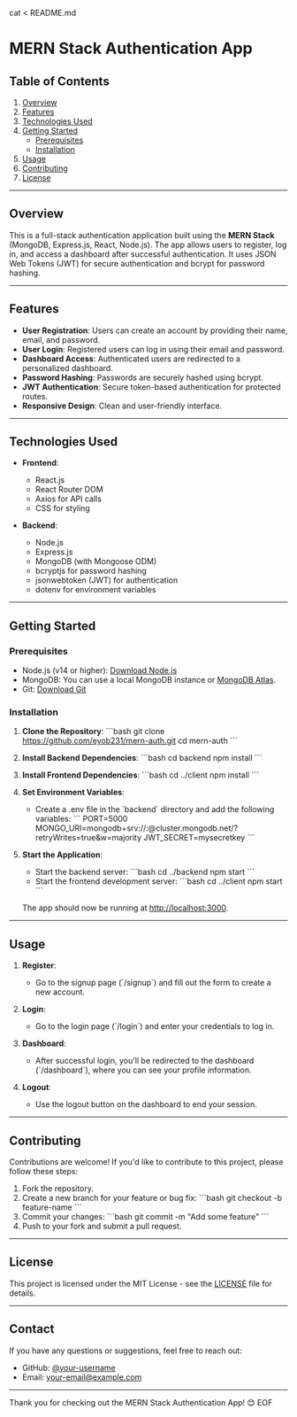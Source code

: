 cat <<EOF > README.md
# MERN Stack Authentication App

## Table of Contents
1. [Overview](#overview)
2. [Features](#features)
3. [Technologies Used](#technologies-used)
4. [Getting Started](#getting-started)
   - [Prerequisites](#prerequisites)
   - [Installation](#installation)
5. [Usage](#usage)
6. [Contributing](#contributing)
7. [License](#license)

---

## Overview

This is a full-stack authentication application built using the **MERN Stack** (MongoDB, Express.js, React, Node.js). The app allows users to register, log in, and access a dashboard after successful authentication. It uses JSON Web Tokens (JWT) for secure authentication and bcrypt for password hashing.

---

## Features

- **User Registration**: Users can create an account by providing their name, email, and password.
- **User Login**: Registered users can log in using their email and password.
- **Dashboard Access**: Authenticated users are redirected to a personalized dashboard.
- **Password Hashing**: Passwords are securely hashed using bcrypt.
- **JWT Authentication**: Secure token-based authentication for protected routes.
- **Responsive Design**: Clean and user-friendly interface.

---

## Technologies Used

- **Frontend**:
  - React.js
  - React Router DOM
  - Axios for API calls
  - CSS for styling

- **Backend**:
  - Node.js
  - Express.js
  - MongoDB (with Mongoose ODM)
  - bcryptjs for password hashing
  - jsonwebtoken (JWT) for authentication
  - dotenv for environment variables

---

## Getting Started

### Prerequisites

- Node.js (v14 or higher): [Download Node.js](https://nodejs.org/)
- MongoDB: You can use a local MongoDB instance or [MongoDB Atlas](https://www.mongodb.com/cloud/atlas).
- Git: [Download Git](https://git-scm.com/)

### Installation

1. **Clone the Repository**:
   \`\`\`bash
   git clone https://github.com/eyob231/mern-auth.git
   cd mern-auth
   \`\`\`

2. **Install Backend Dependencies**:
   \`\`\`bash
   cd backend
   npm install
   \`\`\`

3. **Install Frontend Dependencies**:
   \`\`\`bash
   cd ../client
   npm install
   \`\`\`

4. **Set Environment Variables**:
   - Create a .env file in the \`backend\` directory and add the following variables:
     \`\`\`
     PORT=5000
     MONGO_URI=mongodb+srv://<username>:<password>@cluster.mongodb.net/<dbname>?retryWrites=true&w=majority
     JWT_SECRET=mysecretkey
     \`\`\`

5. **Start the Application**:
   - Start the backend server:
     \`\`\`bash
     cd ../backend
     npm start
     \`\`\`
   - Start the frontend development server:
     \`\`\`bash
     cd ../client
     npm start
     \`\`\`

   The app should now be running at [http://localhost:3000](http://localhost:3000).

---

## Usage

1. **Register**:
   - Go to the signup page (\`/signup\`) and fill out the form to create a new account.

2. **Login**:
   - Go to the login page (\`/login\`) and enter your credentials to log in.

3. **Dashboard**:
   - After successful login, you'll be redirected to the dashboard (\`/dashboard\`), where you can see your profile information.

4. **Logout**:
   - Use the logout button on the dashboard to end your session.

---

## Contributing

 Contributions are welcome! If you'd like to contribute to this project, please follow these steps:

1. Fork the repository.
2. Create a new branch for your feature or bug fix:
   \`\`\`bash
   git checkout -b feature-name
   \`\`\`
3. Commit your changes:
   \`\`\`bash
   git commit -m "Add some feature"
   \`\`\`
4. Push to your fork and submit a pull request.

---

## License

This project is licensed under the MIT License - see the [LICENSE](LICENSE) file for details.

---

## Contact

If you have any questions or suggestions, feel free to reach out:

- GitHub: [@your-username](https://github.com/eyob231)
- Email: your-email@example.com

---

Thank you for checking out the MERN Stack Authentication App! 😊
EOF
